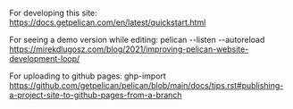 For developing this site: 
https://docs.getpelican.com/en/latest/quickstart.html

For seeing a demo version while editing:
pelican --listen --autoreload
https://mirekdlugosz.com/blog/2021/improving-pelican-website-development-loop/

For uploading to github pages:
ghp-import
https://github.com/getpelican/pelican/blob/main/docs/tips.rst#publishing-a-project-site-to-github-pages-from-a-branch

